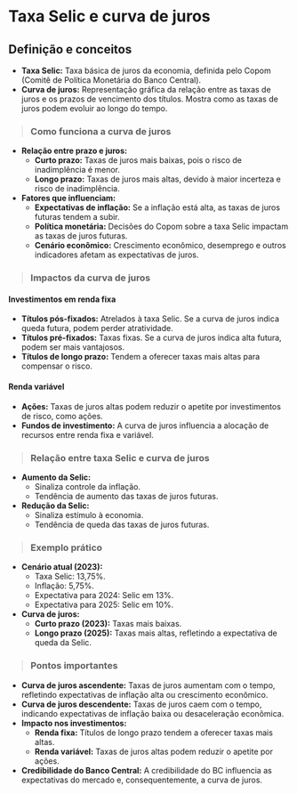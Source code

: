 # Taxa Selic e curva de juros

## Definição e conceitos
- **Taxa Selic:** Taxa básica de juros da economia, definida pelo Copom (Comitê de Política Monetária do Banco Central).
- **Curva de juros:** Representação gráfica da relação entre as taxas de juros e os prazos de vencimento dos títulos. Mostra como as taxas de juros podem evoluir ao longo do tempo.

> ### Como funciona a curva de juros
- **Relação entre prazo e juros:**
  - **Curto prazo:** Taxas de juros mais baixas, pois o risco de inadimplência é menor.
  - **Longo prazo:** Taxas de juros mais altas, devido à maior incerteza e risco de inadimplência.
- **Fatores que influenciam:**
  - **Expectativas de inflação:** Se a inflação está alta, as taxas de juros futuras tendem a subir.
  - **Política monetária:** Decisões do Copom sobre a taxa Selic impactam as taxas de juros futuras.
  - **Cenário econômico:** Crescimento econômico, desemprego e outros indicadores afetam as expectativas de juros.

> ### Impactos da curva de juros

#### Investimentos em renda fixa
- **Títulos pós-fixados:** Atrelados à taxa Selic. Se a curva de juros indica queda futura, podem perder atratividade.
- **Títulos pré-fixados:** Taxas fixas. Se a curva de juros indica alta futura, podem ser mais vantajosos.
- **Títulos de longo prazo:** Tendem a oferecer taxas mais altas para compensar o risco.

#### Renda variável
- **Ações:** Taxas de juros altas podem reduzir o apetite por investimentos de risco, como ações.
- **Fundos de investimento:** A curva de juros influencia a alocação de recursos entre renda fixa e variável.

> ### Relação entre taxa Selic e curva de juros
- **Aumento da Selic:**
  - Sinaliza controle da inflação.
  - Tendência de aumento das taxas de juros futuras.
- **Redução da Selic:**
  - Sinaliza estímulo à economia.
  - Tendência de queda das taxas de juros futuras.

> ### Exemplo prático
- **Cenário atual (2023):**
  - Taxa Selic: 13,75%.
  - Inflação: 5,75%.
  - Expectativa para 2024: Selic em 13%.
  - Expectativa para 2025: Selic em 10%.
- **Curva de juros:**
  - **Curto prazo (2023):** Taxas mais baixas.
  - **Longo prazo (2025):** Taxas mais altas, refletindo a expectativa de queda da Selic.

> ### Pontos importantes
- **Curva de juros ascendente:** Taxas de juros aumentam com o tempo, refletindo expectativas de inflação alta ou crescimento econômico.
- **Curva de juros descendente:** Taxas de juros caem com o tempo, indicando expectativas de inflação baixa ou desaceleração econômica.
- **Impacto nos investimentos:**
  - **Renda fixa:** Títulos de longo prazo tendem a oferecer taxas mais altas.
  - **Renda variável:** Taxas de juros altas podem reduzir o apetite por ações.
- **Credibilidade do Banco Central:** A credibilidade do BC influencia as expectativas do mercado e, consequentemente, a curva de juros.
